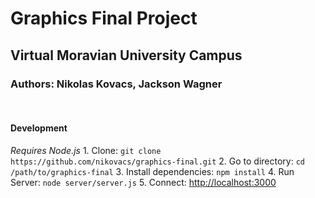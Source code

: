 # Graphics Final Project
## Virtual Moravian University Campus
### Authors: Nikolas Kovacs, Jackson Wagner
<br>

#### Development
*Requires Node.js*
    1. Clone: `git clone https://github.com/nikovacs/graphics-final.git`
    2. Go to directory: `cd /path/to/graphics-final`
    3. Install dependencies: `npm install`
    4. Run Server: `node server/server.js`
    5. Connect: [http://localhost:3000](`http://localhost:300`)